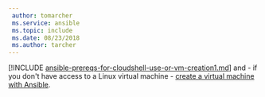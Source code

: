 ```yaml
---
 author: tomarcher
 ms.service: ansible
 ms.topic: include
 ms.date: 08/23/2018
 ms.author: tarcher
---
```


[!INCLUDE [ansible-prereqs-for-cloudshell-use-or-vm-creation1.md](ansible-prereqs-for-cloudshell-use-or-vm-creation1.md)] and - if you don't have access to a Linux virtual machine - [create a virtual machine with Ansible](/azure/virtual-machines/linux/ansible-create-vm.md).